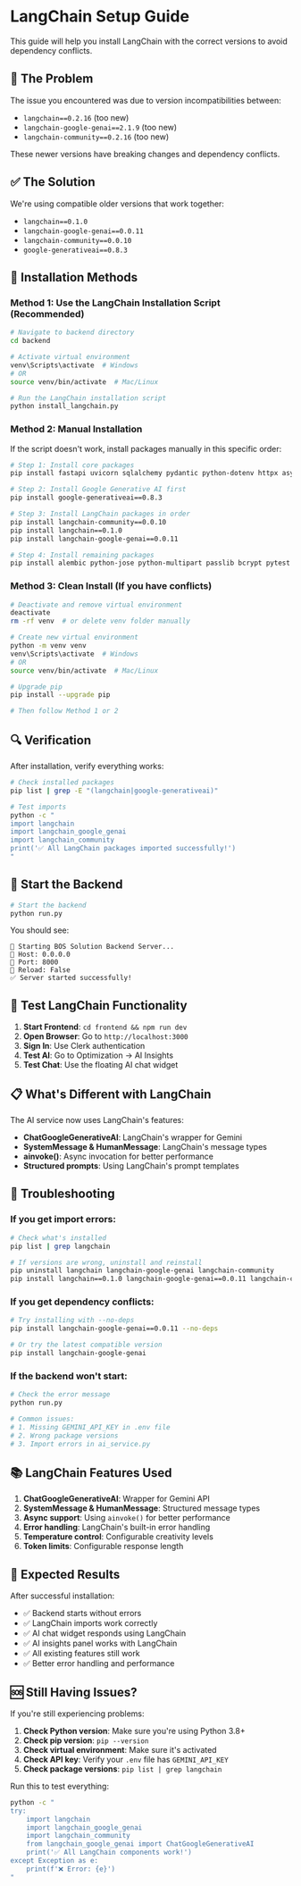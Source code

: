 # LangChain Setup Guide

This guide will help you install LangChain with the correct versions to avoid dependency conflicts.

## 🚨 The Problem

The issue you encountered was due to version incompatibilities between:
- `langchain==0.2.16` (too new)
- `langchain-google-genai==2.1.9` (too new)
- `langchain-community==0.2.16` (too new)

These newer versions have breaking changes and dependency conflicts.

## ✅ The Solution

We're using compatible older versions that work together:
- `langchain==0.1.0`
- `langchain-google-genai==0.0.11`
- `langchain-community==0.0.10`
- `google-generativeai==0.8.3`

## 🚀 Installation Methods

### Method 1: Use the LangChain Installation Script (Recommended)

```bash
# Navigate to backend directory
cd backend

# Activate virtual environment
venv\Scripts\activate  # Windows
# OR
source venv/bin/activate  # Mac/Linux

# Run the LangChain installation script
python install_langchain.py
```

### Method 2: Manual Installation

If the script doesn't work, install packages manually in this specific order:

```bash
# Step 1: Install core packages
pip install fastapi uvicorn sqlalchemy pydantic python-dotenv httpx asyncpg

# Step 2: Install Google Generative AI first
pip install google-generativeai==0.8.3

# Step 3: Install LangChain packages in order
pip install langchain-community==0.0.10
pip install langchain==0.1.0
pip install langchain-google-genai==0.0.11

# Step 4: Install remaining packages
pip install alembic python-jose python-multipart passlib bcrypt pytest pytest-asyncio
```

### Method 3: Clean Install (If you have conflicts)

```bash
# Deactivate and remove virtual environment
deactivate
rm -rf venv  # or delete venv folder manually

# Create new virtual environment
python -m venv venv
venv\Scripts\activate  # Windows
# OR
source venv/bin/activate  # Mac/Linux

# Upgrade pip
pip install --upgrade pip

# Then follow Method 1 or 2
```

## 🔍 Verification

After installation, verify everything works:

```bash
# Check installed packages
pip list | grep -E "(langchain|google-generativeai)"

# Test imports
python -c "
import langchain
import langchain_google_genai
import langchain_community
print('✅ All LangChain packages imported successfully!')
"
```

## 🚀 Start the Backend

```bash
# Start the backend
python run.py
```

You should see:
```
🚀 Starting BOS Solution Backend Server...
📍 Host: 0.0.0.0
🔌 Port: 8000
🔄 Reload: False
✅ Server started successfully!
```

## 🧪 Test LangChain Functionality

1. **Start Frontend**: `cd frontend && npm run dev`
2. **Open Browser**: Go to `http://localhost:3000`
3. **Sign In**: Use Clerk authentication
4. **Test AI**: Go to Optimization → AI Insights
5. **Test Chat**: Use the floating AI chat widget

## 📋 What's Different with LangChain

The AI service now uses LangChain's features:

- **ChatGoogleGenerativeAI**: LangChain's wrapper for Gemini
- **SystemMessage & HumanMessage**: LangChain's message types
- **ainvoke()**: Async invocation for better performance
- **Structured prompts**: Using LangChain's prompt templates

## 🔧 Troubleshooting

### If you get import errors:

```bash
# Check what's installed
pip list | grep langchain

# If versions are wrong, uninstall and reinstall
pip uninstall langchain langchain-google-genai langchain-community
pip install langchain==0.1.0 langchain-google-genai==0.0.11 langchain-community==0.0.10
```

### If you get dependency conflicts:

```bash
# Try installing with --no-deps
pip install langchain-google-genai==0.0.11 --no-deps

# Or try the latest compatible version
pip install langchain-google-genai
```

### If the backend won't start:

```bash
# Check the error message
python run.py

# Common issues:
# 1. Missing GEMINI_API_KEY in .env file
# 2. Wrong package versions
# 3. Import errors in ai_service.py
```

## 📚 LangChain Features Used

1. **ChatGoogleGenerativeAI**: Wrapper for Gemini API
2. **SystemMessage & HumanMessage**: Structured message types
3. **Async support**: Using `ainvoke()` for better performance
4. **Error handling**: LangChain's built-in error handling
5. **Temperature control**: Configurable creativity levels
6. **Token limits**: Configurable response length

## 🎯 Expected Results

After successful installation:

- ✅ Backend starts without errors
- ✅ LangChain imports work correctly
- ✅ AI chat widget responds using LangChain
- ✅ AI insights panel works with LangChain
- ✅ All existing features still work
- ✅ Better error handling and performance

## 🆘 Still Having Issues?

If you're still experiencing problems:

1. **Check Python version**: Make sure you're using Python 3.8+
2. **Check pip version**: `pip --version`
3. **Check virtual environment**: Make sure it's activated
4. **Check API key**: Verify your `.env` file has `GEMINI_API_KEY`
5. **Check package versions**: `pip list | grep langchain`

Run this to test everything:
```bash
python -c "
try:
    import langchain
    import langchain_google_genai
    import langchain_community
    from langchain_google_genai import ChatGoogleGenerativeAI
    print('✅ All LangChain components work!')
except Exception as e:
    print(f'❌ Error: {e}')
"
```
